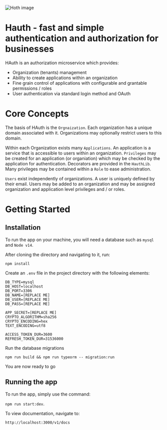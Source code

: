 ![Hoth image](https://api.henrywalters.dev/v1/user-file/content/93992d98-49bd-4856-b0ed-648c9152c3b5.png)

# Hauth - fast and simple authentication and authorization for businesses

HAuth is an authorization microservice which provides:

- Organization (tenants) management
- Ability to create applications within an organization
- Fine grain control of applications with configurable and grantable permissions / roles
- User authentication via standard login method and OAuth

# Core Concepts

The basis of HAuth is the `Orgnaization`. Each organization has a unique domain associated with it. Organizations may optionally restrict users to this domain. 

Within each Organization exists many `Applications`. An application is a service that is accessible to users within an organization. `Privileges` may be created for an application (or organiation) which may be checked by the application for authentication. Decorators are provided in the `HauthLib`. Many privileges may be contained within a `Role` to ease administration. 

`Users` exist independently of organizations. A user is uniquely defined by their email. Users may be added to an organization and may be assigned organization and application level privileges and / or roles.

# Getting Started

## Installation

To run the app on your machine, you will need a database such as `mysql` and `Node v14`. 

After cloning the directory and navigating to it, run:

```npm install```

Create an `.env` file in the project directory with the following elements:

```
DB_TYPE=mysql
DB_HOST=localhost
DB_PORT=3306
DB_NAME=[REPLACE ME]
DB_USER=[REPLACE ME]
DB_PASS=[REPLACE ME]

APP_SECRET=[REPLACE ME]
CRYPTO_ALGORITHM=sha256
CRYPTO_ENCODING=hex
TEXT_ENCODING=utf8

ACCESS_TOKEN_DUR=3600
REFRESH_TOKEN_DUR=31536000
```

Run the database migrations

```npm run build && npm run typeorm -- migration:run```

You are now ready to go

## Running the app

To run the app, simply use the command:

```npm run start:dev```.

To view documentation, navigate to:

```
http://localhost:3000/v1/docs
```
